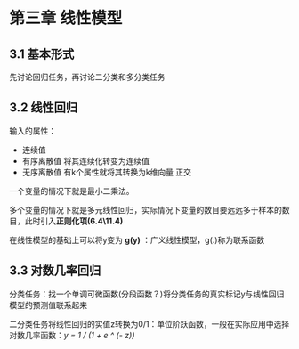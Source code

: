 # 第三章 线性模型

## 3.1 基本形式

先讨论回归任务，再讨论二分类和多分类任务


## 3.2 线性回归

输入的属性： 
* 连续值
* 有序离散值 将其连续化转变为连续值
* 无序离散值 有k个属性就将其转换为k维向量  正交

一个变量的情况下就是最小二乘法。

多个变量的情况下就是多元线性回归，实际情况下变量的数目要远远多于样本的数目，此时引入**正则化项(6.4\11.4)**

在线性模型的基础上可以将y变为 **g(y)** ：广义线性模型，g(.)称为联系函数

## 3.3 对数几率回归

分类任务：找一个单调可微函数(分段函数？)将分类任务的真实标记y与线性回归模型的预测值联系起来

二分类任务将线性回归的实值z转换为0/1：单位阶跃函数，一般在实际应用中选择对数几率函数：*y = 1 / (1 + e ^ (- z))*  



